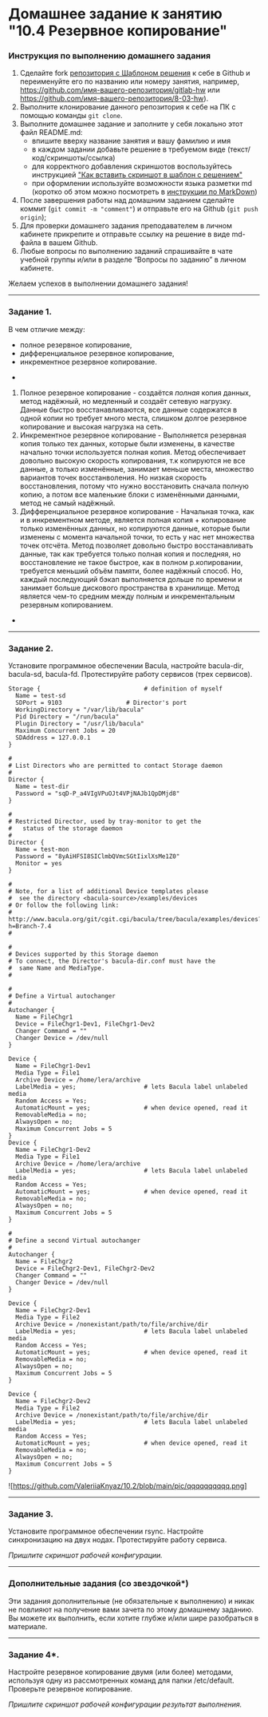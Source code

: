 # Домашнее задание к занятию "10.4 Резервное копирование"


### Инструкция по выполнению домашнего задания

1. Сделайте fork [репозитория c Шаблоном решения](https://github.com/netology-code/sys-pattern-homework) к себе в Github и переименуйте его по названию или номеру занятия, например, https://github.com/имя-вашего-репозитория/gitlab-hw или https://github.com/имя-вашего-репозитория/8-03-hw).
2. Выполните клонирование данного репозитория к себе на ПК с помощью команды `git clone`.
3. Выполните домашнее задание и заполните у себя локально этот файл README.md:
   - впишите вверху название занятия и вашу фамилию и имя
   - в каждом задании добавьте решение в требуемом виде (текст/код/скриншоты/ссылка)
   - для корректного добавления скриншотов воспользуйтесь инструкцией ["Как вставить скриншот в шаблон с решением"](https://github.com/netology-code/sys-pattern-homework/blob/main/screen-instruction.md)
   - при оформлении используйте возможности языка разметки md (коротко об этом можно посмотреть в [инструкции по MarkDown](https://github.com/netology-code/sys-pattern-homework/blob/main/md-instruction.md))
4. После завершения работы над домашним заданием сделайте коммит (`git commit -m "comment"`) и отправьте его на Github (`git push origin`);
5. Для проверки домашнего задания преподавателем в личном кабинете прикрепите и отправьте ссылку на решение в виде md-файла в вашем Github.
6. Любые вопросы по выполнению заданий спрашивайте в чате учебной группы и/или в разделе “Вопросы по заданию” в личном кабинете.

Желаем успехов в выполнении домашнего задания!

---

### Задание 1.

В чем отличие между:

- полное резервное копирование,
- дифференциальное резервное копирование,
- инкрементное резервное копирование.

*
1. Полное резервное копирование - создаётся *полная* копия данных, метод надёжный, но медленный и создаёт сетевую нагрузку. Данные быстро восстанавливаются, все данные содержатся в одной копии но требует много места, слишком долгое резервное копирование и высокая нагрузка на сеть.
2. Инкрементное резервное копирование - Выполняется резервная копия только тех данных, которые были изменены, в качестве начально точки используется полная копия. Метод обеспечивает довольно высокую скорость копирования, т.к копируются не все данные, а только изменённые, занимает меньше места, множество вариантов точек восстанволения. Но низкая скорость восстановления, потому что нужно восстановить сначала полную копию, а потом все маленькие блоки с изменёнными данными, метод не самый надёжный.
3. Дифференциальное резервное копирование - Начальная точка, как и в инкрементном методе, является полная копия + копирование только изменённых данных, но копируются данные, которые были изменены с момента начальной точки, то есть у нас нет множества точек отсчёта. Метод позволяет довольно быстро восстанавливать данные, так как требуется только полная копия и последняя, но восстановление не такое быстрое, как в полном р.копировании, требуется меньший объём памяти, более надёжный способ. Но, каждый последующий бэкап выполняется дольше по времени и занимает больше дискового пространства в хранилище. Метод является чем-то средним между полным и инкрементальным резервным копированием. 
*

---

### Задание 2.

Установите программное обеспечении Bacula, настройте bacula-dir, bacula-sd,  bacula-fd. Протестируйте работу сервисов (трех сервисов).

```
Storage {                             # definition of myself
  Name = test-sd
  SDPort = 9103                  # Director's port
  WorkingDirectory = "/var/lib/bacula"
  Pid Directory = "/run/bacula"
  Plugin Directory = "/usr/lib/bacula"
  Maximum Concurrent Jobs = 20
  SDAddress = 127.0.0.1
}

#
# List Directors who are permitted to contact Storage daemon
#
Director {
  Name = test-dir
  Password = "sqD-P_a4VIgVPuOJt4VPjNAJb1QpDMjd8"
}

#
# Restricted Director, used by tray-monitor to get the
#   status of the storage daemon
#
Director {
  Name = test-mon
  Password = "8yAiHFSI8SIClmbQVmcSGtIixlXsMe1Z0"
  Monitor = yes
}

#
# Note, for a list of additional Device templates please
#  see the directory <bacula-source>/examples/devices
# Or follow the following link:
#  http://www.bacula.org/git/cgit.cgi/bacula/tree/bacula/examples/devices?h=Branch-7.4
#

#
# Devices supported by this Storage daemon
# To connect, the Director's bacula-dir.conf must have the
#  same Name and MediaType.
#

#
# Define a Virtual autochanger
#
Autochanger {
  Name = FileChgr1
  Device = FileChgr1-Dev1, FileChgr1-Dev2
  Changer Command = ""
  Changer Device = /dev/null
}

Device {
  Name = FileChgr1-Dev1
  Media Type = File1
  Archive Device = /home/lera/archive
  LabelMedia = yes;                   # lets Bacula label unlabeled media
  Random Access = Yes;
  AutomaticMount = yes;               # when device opened, read it
  RemovableMedia = no;
  AlwaysOpen = no;
  Maximum Concurrent Jobs = 5
}
Device {
  Name = FileChgr1-Dev2
  Media Type = File1
  Archive Device = /home/lera/archive
  LabelMedia = yes;                   # lets Bacula label unlabeled media
  Random Access = Yes;
  AutomaticMount = yes;               # when device opened, read it
  RemovableMedia = no;
  AlwaysOpen = no;
  Maximum Concurrent Jobs = 5
}

#
# Define a second Virtual autochanger
#
Autochanger {
  Name = FileChgr2
  Device = FileChgr2-Dev1, FileChgr2-Dev2
  Changer Command = ""
  Changer Device = /dev/null
}

Device {
  Name = FileChgr2-Dev1
  Media Type = File2
  Archive Device = /nonexistant/path/to/file/archive/dir
  LabelMedia = yes;                   # lets Bacula label unlabeled media
  Random Access = Yes;
  AutomaticMount = yes;               # when device opened, read it
  RemovableMedia = no;
  AlwaysOpen = no;
  Maximum Concurrent Jobs = 5
}

Device {
  Name = FileChgr2-Dev2
  Media Type = File2
  Archive Device = /nonexistant/path/to/file/archive/dir
  LabelMedia = yes;                   # lets Bacula label unlabeled media
  Random Access = Yes;
  AutomaticMount = yes;               # when device opened, read it
  RemovableMedia = no;
  AlwaysOpen = no;
  Maximum Concurrent Jobs = 5
}
```
![https://github.com/ValeriiaKnyaz/10.2/blob/main/pic/qqqqqqqqqq.png]

---

### Задание 3.

Установите программное обеспечении rsync. Настройте синхронизацию на двух нодах. Протестируйте работу сервиса.

*Пришлите скриншот рабочей конфигурации.*

---

### Дополнительные задания (со звездочкой*)
Эти задания дополнительные (не обязательные к выполнению) и никак не повлияют на получение вами зачета по этому домашнему заданию. Вы можете их выполнить, если хотите глубже и/или шире разобраться в материале.

---

### Задание 4*.

Настройте резервное копирование двумя (или более) методами, используя одну из рассмотренных команд для папки /etc/default. Проверьте резервное копирование.

*Пришлите скриншот рабочей конфигурации результат выполнения.*
